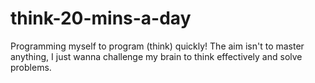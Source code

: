 # think-20-mins-a-day
Programming myself to program (think) quickly! The aim isn't to master anything, I just wanna challenge my brain to think effectively and solve problems.
